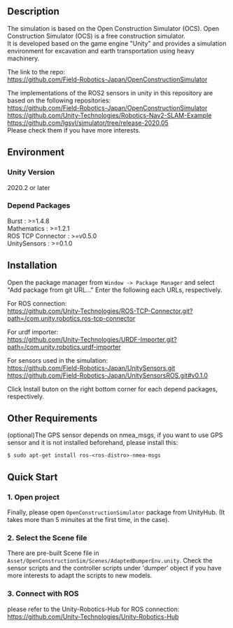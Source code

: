 ## Description
The simulation is based on the Open Construction Simulator (OCS). Open Construction Simulator (OCS) is a free construction simulator.  
It is developed based on the game engine "Unity" and provides a simulation environment for excavation and earth transportation using heavy machinery.  

The link to the repo:  
https://github.com/Field-Robotics-Japan/OpenConstructionSimulator 

The implementations of the ROS2 sensors in unity in this repository are based on the following repositories:  
https://github.com/Field-Robotics-Japan/OpenConstructionSimulator  
https://github.com/Unity-Technologies/Robotics-Nav2-SLAM-Example  
https://github.com/lgsvl/simulator/tree/release-2020.05  
Please check them if you have more interests.  


## Environment
### Unity Version
2020.2 or later

### Depend Packages
Burst : >=1.4.8  
Mathematics : >=1.2.1  
ROS TCP Connector : >=v0.5.0  
UnitySensors : >=0.1.0

## Installation
Open the package manager from `Window -> Package Manager` and select "Add package from git URL..."
Enter the following each URLs, respectively.  

For ROS connection:  
https://github.com/Unity-Technologies/ROS-TCP-Connector.git?path=/com.unity.robotics.ros-tcp-connector

For urdf importer:  
https://github.com/Unity-Technologies/URDF-Importer.git?path=/com.unity.robotics.urdf-importer  

For sensors used in the simulation:  
https://github.com/Field-Robotics-Japan/UnitySensors.git  
https://github.com/Field-Robotics-Japan/UnitySensorsROS.git#v0.1.0

Click Install buton on the right bottom corner for each depend packages, respectively.

## Other Requirements
(optional)The GPS sensor depends on nmea_msgs, if you want to use GPS sensor and it is not installed beforehand, please install this:  

`$ sudo apt-get install ros-<ros-distro>-nmea-msgs`

## Quick Start

### 1. Open project
Finally, please open `OpenConstructionSimulator` package from UnityHub. (It takes more than 5 minuites at the first time, in the case).

### 2. Select the Scene file
There are pre-built Scene file in `Asset/OpenConstructionSim/Scenes/AdaptedDumperEnv.unity`. Check the sensor scripts and the controller scripts under 'dumper' object if you have more interests to adapt the scripts to new models.


### 3. Connect with ROS
please refer to the Unity-Robotics-Hub for ROS connection:
https://github.com/Unity-Technologies/Unity-Robotics-Hub










